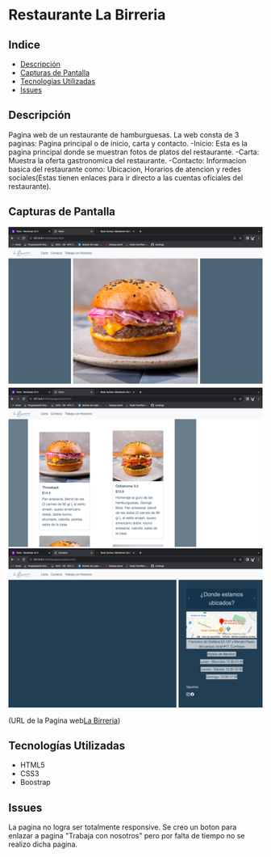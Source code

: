 # Restaurante La Birreria

## Indice

- [Descripción](#descripción)
- [Capturas de Pantalla](#capturas-de-pantalla)
- [Tecnologías Utilizadas](#tecnologías-utilizadas)
- [Issues](#contribución)

## Descripción

Pagina web de un restaurante de hamburguesas. La web consta de 3 paginas: Pagina principal o de inicio, carta y contacto.
-Inicio: Esta es la pagina principal donde se muestran fotos de platos del restaurante.
-Carta: Muestra la oferta gastronomica del restaurante.
-Contacto: Informacion basica del restaurante como: Ubicacion, Horarios de atencion y redes sociales(Estas tienen enlaces para ir directo a las cuentas oficiales del restaurante).


## Capturas de Pantalla

![Pagina Principal](captura1.png)
![Pagina Carta](captura2.png)
![Pagina Contacto](captura3.png)

(URL de la Pagina web[La Birreria](https://vanbrigo.github.io/fsd2023proyecto1/index.html))


## Tecnologías Utilizadas

- HTML5
- CSS3
- Boostrap

## Issues

La pagina no logra ser totalmente responsive. Se creo un boton para enlazar a pagina "Trabaja con nosotros" pero por falta de tiempo no se realizo dicha pagina.
